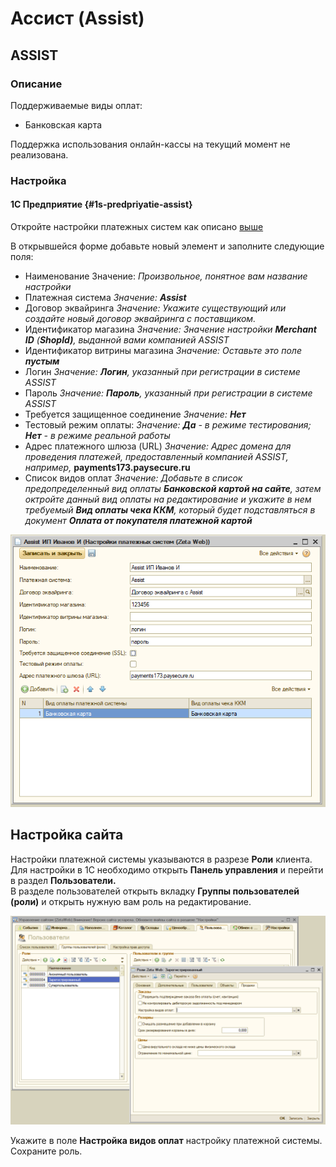 # Ассист \(Assist\)

## ASSIST

### Описание

Поддерживаемые виды оплат:

* Банковская карта

Поддержка использования онлайн-кассы на текущий момент не реализована.

### Настройка

#### 1С Предприятие {#1s-predpriyatie-assist}

Откройте настройки платежных систем как описано [выше]()

В открывшейся форме добавьте новый элемент и заполните следующие поля:

* Наименование  Значение: _Произвольное, понятное вам название настройки_
* Платежная система _Значение: **Assist**_
* Договор эквайринга  _Значение: Укажите существующий или создайте новый договор эквайринга с поставщиком._ 
* Идентификатор магазина _Значение: Значение настройки **Merchant ID** \(**ShopId\)**, выданной вами компанией ASSIST_
* Идентификатор витрины магазина _Значение: Оставьте это поле **пустым**_
* Логин _Значение: **Логин**, указанный при регистрации в системе ASSIST_
* Пароль _Значение: **Пароль**, указанный при регистрации в системе ASSIST_
* Требуется защищенное соединение _Значение: **Нет**_
* Тестовый режим оплаты: _Значение: **Да** - в режиме тестирования; **Нет** - в режиме реальной работы_
* Адрес платежного шлюза \(URL\) _Значение: Адрес домена для проведения платежей, предоставленный компанией ASSIST, например,_ **payments173.paysecure.ru**
* Список видов оплат _Значение: Добавьте в список предопределенный вид оплаты **Банковской картой на сайте**, затем октройте данный вид оплаты на редактирование и укажите в нем требуемый **Вид оплаты чека ККМ**, который будет подставляться в документ **Оплата от покупателя платежной картой**_

![&#x41F;&#x440;&#x438;&#x43C;&#x435;&#x440; &#x43D;&#x430;&#x441;&#x442;&#x440;&#x43E;&#x435;&#x43A; &#x43F;&#x43B;&#x430;&#x442;&#x435;&#x436;&#x43D;&#x43E;&#x439; &#x441;&#x438;&#x441;&#x442;&#x435;&#x43C;&#x44B; ASSIST](../../.gitbook/assets/image%20%28207%29.png)

## Настройка сайта

Настройки платежной системы указываются в разрезе **Роли** клиента.  
Для настройки в 1С необходимо открыть **Панель управления** и перейти в раздел **Пользователи.**  
В разделе пользователей открыть вкладку **Группы пользователей \(роли\)** и открыть нужную вам роль на редактирование.

![&#x41D;&#x430;&#x441;&#x442;&#x440;&#x43E;&#x439;&#x43A;&#x430; &#x434;&#x43E;&#x441;&#x442;&#x443;&#x43F;&#x43D;&#x43E;&#x433;&#x43E; &#x432;&#x438;&#x434;&#x430; &#x43E;&#x43F;&#x43B;&#x430;&#x442;&#x44B; &#x434;&#x43B;&#x44F; &#x43A;&#x43B;&#x438;&#x435;&#x43D;&#x442;&#x430;](../../.gitbook/assets/image%20%2842%29.png)

Укажите в поле **Настройка видов оплат** настройку платежной системы.  
Сохраните роль.

